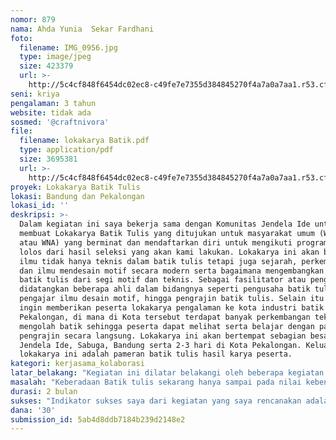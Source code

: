 ```yaml
---
nomor: 879
nama: Ahda Yunia  Sekar Fardhani
foto:
  filename: IMG_0956.jpg
  type: image/jpeg
  size: 423379
  url: >-
    http://5c4cf848f6454dc02ec8-c49fe7e7355d384845270f4a7a0a7aa1.r53.cf2.rackcdn.com/51c24af7-7dae-4f4c-b6b7-e8e5e623c1ef/IMG_0956.jpg
seni: kriya
pengalaman: 3 tahun
website: tidak ada
sosmed: '@craftnivora'
file:
  filename: lokakarya Batik.pdf
  type: application/pdf
  size: 3695381
  url: >-
    http://5c4cf848f6454dc02ec8-c49fe7e7355d384845270f4a7a0a7aa1.r53.cf2.rackcdn.com/0a9a46c3-d6cf-4a6c-acd5-d0376c777b08/lokakarya%20Batik.pdf
proyek: Lokakarya Batik Tulis
lokasi: Bandung dan Pekalongan
lokasi_id: ''
deskripsi: >-
  Dalam kegiatan ini saya bekerja sama dengan Komunitas Jendela Ide untuk
  membuat Lokakarya Batik Tulis yang ditujukan untuk masyarakat umum (WNI dan
  atau WNA) yang berminat dan mendaftarkan diri untuk mengikuti program dan
  lolos dari hasil seleksi yang akan kami lakukan. Lokakarya ini akan berbagi
  ilmu tidak hanya teknis dalam batik tulis tetapi juga sejarah, perkembangan
  dan ilmu mendesain motif secara modern serta bagaimana mengembangkan potensi
  batik tulis dari segi motif dan teknis. Sebagai fasilitator atau pengajar akan
  didatangkan beberapa ahli dalam bidangnya seperti pengusaha batik tulis,
  pengajar ilmu desain motif, hingga pengrajin batik tulis. Selain itu kami juga
  ingin memberikan peserta lokakarya pengalaman ke kota industri batik yaitu
  Pekalongan, di mana di Kota tersebut terdapat banyak perkembangan teknis dalam
  mengolah batik sehingga peserta dapat melihat serta belajar dengan para
  pengrajin secara langsung. Lokakarya ini akan bertempat sebagian besar di
  Jendela Ide, Sabuga, Bandung serta 2-3 hari di Kota Pekalongan. Keluaran dari
  lokakarya ini adalah pameran batik tulis hasil karya peserta. 
kategori: kerjasama_kolaborasi
latar_belakang: "Kegiatan ini dilatar belakangi oleh beberapa kegiatan lokakarya yang sudah saya buat bersama teman-teman sesama jurusan Kriya Tekstil dan bekerja sama dengan Jendela Ide sebagai wadah yang mendukung kegiatan positif kreatif anak muda.  Berawal dari tahun 2016, saya memulai kegiatan lokakarya yang memiliki fokus dalam mengolah tekstil dengan menggunakan teknik Batik dan Shibori. Dari beberapa pengalaman tersebut saya mendapat banyak reaksi masyarakat yang positif khususnya pada lokakarya Batik yaitu dengan munculnya beberapa Lokakarya Batik yang diadakan oleh pihak-pihak lain di Bandung.  Hal tersebut sebenarnya menjadi peluang untuk mengenalkan sofistikasi teknik batik kepada masyarakat secara lebih luas.\r\nLangkah pelestarian batik dapat dikatakan berhasil dengan melihat berbagai macam inovasi batik yang ada. Tidak hanya dari segi motif yang menarik, teknik batik yang tradisional sebenarnya memberikan identitas khas yang tidak mampu dicapai kualitasnya oleh mesin. Proses pembuatan batik adalah mengenai pekerjaan tangan yang lekat dengan hal-hal originalitas dan terbatas. Oleh karena itu batik memiliki energi besar untuk dapat menggiring imajinasi kita kepada sesuatu hal yang shopisticated. "
masalah: "Keberadaan Batik tulis sekarang hanya sampai pada nilai kebendaannya dan berujung hanya dapat dinikmati oleh kelompok tertentu. Padahal bentuk langkah untuk melestarikan batik tulis seharusya tidak hanya menjadikannya sebagai barang pakai tetapi juga wadah untuk mengeksplorasi ketrampilan tangan hingga lebih jauh mengeksplorasi narasi diri dengan sifat prosesnya yang meditatif. Pengetahuan material bahan, alur proses serta histori mengenai batik memberikan tawaran baru dalam mendalami langkah melestarikan batik.\r\nOleh karena itu dalam lokakarya ini saya tidak ingin menarik tarif dari peserta. Lokakarya ini bersifat seperti residensi seniman di mana peserta yang akan terpilih kami batasi hanya 5 orang peserta beruntung untuk mendapatkan fasilitas dan dukungan dalam bekarya. Untuk itu dalam permohonan hibah ini dana akan digunakan untuk menutupi semua kebutuhan kegiatan lokakarya seperti bayaran para pengajar, pengadaan alat dan bahan membatik, biaya perjalanan dan tinggal di Kota Pekalongan  selama 1-3 hari, pengadaan media partner, dan lain sebagainya.\r\n"
durasi: 2 bulan
sukses: "Indikator sukses saya dari kegiatan yang saya rencanakan adalah ketika terdapat banyak antusias dari peserta yang ingin mendaftar lokakarya batik tulis sehingga saya dan tim Jendela ide selaku pelaksana kegiatan dapat menyaring peserta sebaik mungkin sesuai dengan tingkat keminatannya terhadap Batik Tulis.  Sehingga ilmu , daya dan dana yang kami (saya dan Jendela Ide)  berikan dapat tertransfer dan digunakan  dengan baik. Selain itu dengan adanya media partner, disetiap proses kegiatan kami dapat terdokumentasikan dengan baik. \r\n"
dana: '30'
submission_id: 5ab4d8ddb7184b239d2148e2
---
```

